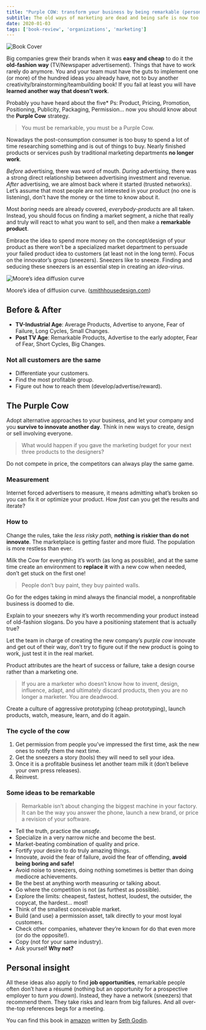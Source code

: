 ```yaml
---
title: "Purple COW: transform your business by being remarkable (personal notes) — Seth Godin"
subtitle: The old ways of marketing are dead and being safe is now too risky.
date: 2020-01-03
tags: ['book-review', 'organizations', 'marketing']
---
```


![Book Cover](https://images-na.ssl-images-amazon.com/images/S/compressed.photo.goodreads.com/books/1309203098i/641604.jpg)

Big companies grew their brands when it was **easy and cheap** to do it the **old-fashion way** (TV/Newspaper advertisement). Things that have to work rarely do anymore. You and your team must have the guts to implement one (or more) of the hundred ideas you already have, not to buy another creativity/brainstorming/teambuilding book! If you fail at least you will have **learned another way that doesn’t work**.

Probably you have heard about the five\* Ps: Product, Pricing, Promotion, Positioning, Publicity, Packaging, Permission… now you should know about the **Purple Cow** strategy.

> You must be remarkable, you must be a Purple Cow.

Nowadays the post-consumption consumer is too busy to spend a lot of time researching something and is out of things to buy. Nearly finished products or services push by traditional marketing departments **no longer work**.

_Before_ advertising, there was word of mouth. _During_ advertising, there was a strong direct relationship between advertising investment and revenue. _After_ advertising, we are almost back where it started (trusted networks). Let’s assume that most people are not interested in your product (no one is listening), don’t have the money or the time to know about it.

Most _boring_ needs are already covered, _everybody-products_ are all taken. Instead, you should focus on finding a market segment, a niche that really and truly will react to what you want to sell, and then make a **remarkable product**.

Embrace the idea to spend more money on the concept/design of your product as there won’t be a specialized market department to persuade your failed product idea to customers (at least not in the long term). Focus on the innovator’s group (sneezers). Sneezers like to sneeze. Finding and seducing these sneezers is an essential step in creating an _idea-virus_.

![Moore’s idea diffusion curve](https://smithhousedesign.com/wp-content/uploads/2018/02/smithHOUSE-design-digital-marketing-consulting-phoenix-crossing-the-chasm-1024x712.png)

Moore’s idea of diffusion curve. ([smithhousedesign.com](https://smithhousedesign.com/models-predicting-future-geoffrey-moores-crossing-chasm/))

## Before & After

*   **TV-Industrial Age**: Average Products, Advertise to anyone, Fear of Failure, Long Cycles, Small Changes.
*   **Post TV Age**: Remarkable Products, Advertise to the early adopter, Fear of Fear, Short Cycles, Big Changes.

### Not all customers are the same

*   Differentiate your customers.
*   Find the most profitable group.
*   Figure out how to reach them (develop/advertise/reward).

## The Purple Cow

Adopt alternative approaches to your business, and let your company and you **survive to innovate another day**. Think in new ways to create, design or sell involving everyone.

> What would happen if you gave the marketing budget for your next three products to the designers?

Do not compete in price, the competitors can always play the same game.

### Measurement

Internet forced advertisers to measure, it means admitting what’s broken so you can fix it or optimize your product. How _fast_ can you get the results and iterate?

### How to

Change the rules, take the _less_ _risky path,_ **nothing is riskier than do not innovate**. The marketplace is getting faster and more fluid. The population is more restless than ever.

Milk the Cow for everything it’s worth (as long as possible), and at the same time create an environment to **replace it** with a new cow when needed, don’t get stuck on the first one!

> People don’t buy paint, they buy painted walls.

Go for the edges taking in mind always the financial model, a nonprofitable business is doomed to die.

Explain to your sneezers why it’s worth recommending your product instead of old-fashion slogans. Do you have a positioning statement that is actually true?

Let the team in charge of creating the new company’s _purple cow_ innovate and get out of their way, don’t try to figure out if the new product is going to work, just test it in the real market.

Product attributes are the heart of success or failure, take a design course rather than a marketing one.

> If you are a marketer who doesn’t know how to invent, design, influence, adapt, and ultimately discard products, then you are no longer a marketer. You are deadwood.

Create a culture of aggressive prototyping (cheap prototyping), launch products, watch, measure, learn, and do it again.

### The cycle of the cow

1.  Get permission from people you’ve impressed the first time, ask the new ones to notify them the next time.
2.  Get the sneezers a story (tools) they will need to sell your idea.
3.  Once it is a profitable business let another team milk it (don’t believe your own press releases).
4.  Reinvest.

### Some ideas to be remarkable

> Remarkable isn’t about changing the biggest machine in your factory. It can be the way you answer the phone, launch a new brand, or price a revision of your software.

*   Tell the truth, practice the _unsafe_.
*   Specialize in a very narrow niche and become the best.
*   Market-beating combination of quality and price.
*   Fortify your desire to do truly amazing things.
*   Innovate, avoid the fear of failure, avoid the fear of offending, **avoid being boring and safe!**
*   Avoid noise to sneezers, doing nothing sometimes is better than doing mediocre achievements.
*   Be the best at anything worth measuring or talking about.
*   Go where the competition is not (as furthest as possible).
*   Explore the limits: cheapest, fastest, hottest, loudest, the outsider, the copycat, the hardest… most!
*   Think of the smallest conceivable market.
*   Build (and use) a permission asset, talk directly to your most loyal customers.
*   Check other companies, whatever they’re known for do that even more (or do the opposite!).
*   Copy (not for your same industry).
*   Ask yourself **Why not?**

## Personal insight

All these ideas also apply to find **job opportunities**, remarkable people often don’t have a résumé (nothing but an opportunity for a prospective employer to _turn you down_). Instead, they have a network (sneezers) that recommend them. They take risks and learn from big failures. And all over-the-top references begs for a meeting.

You can find this book in [amazon](https://www.amazon.com/Purple-Cow-Transform-Business-Remarkable/dp/014101640X/ref=sr_1_2?keywords=purple+cow&qid=1577988506&sr=8-2) written by [Seth Godin](https://www.sethgodin.com/).
